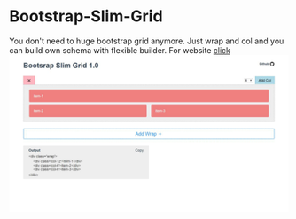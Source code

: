 # Bootstrap-Slim-Grid
You don't need to huge bootstrap grid anymore. Just wrap and col and you can build own schema with flexible builder.
For website [click](https://slimgrid.netlify.com/)
![Grid Builder by weburus](/grid-slim.jpg)
